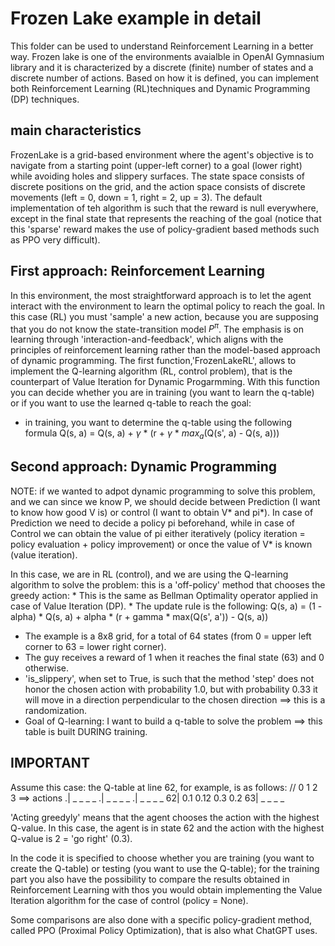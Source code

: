 # Frozen Lake example in detail

This folder can be used to understand Reinforcement Learning in a better way. Frozen lake is one of the environments avaialble in OpenAI Gymnasium library and it is characterized by a discrete (finite) number of states and a discrete number of actions. Based on how it is defined, you can implement both Reinforcement Learning (RL)techniques and Dynamic Programming (DP) techniques.

## main characteristics

FrozenLake is a grid-based environment where the agent's objective is to navigate from a starting point (upper-left corner) to a goal (lower right) while avoiding holes and slippery surfaces. The state space consists of discrete positions on the grid, and the action space consists of discrete  movements (left = 0, down = 1, right = 2, up = 3). The default implementation of teh algorithm is such that the reward is null everywhere, except in the final state that represents the reaching of the goal (notice that this 'sparse' reward makes the use of policy-gradient based methods such as PPO very difficult).

## First approach: Reinforcement Learning
In this environment, the most straightforward approach is to let the agent interact with the environment to learn the optimal policy to reach the goal. In this case (RL) you must 'sample' a new action, because you are supposing that you do not know the state-transition model $P^{\pi}$. The emphasis is on learning through 'interaction-and-feedback', which aligns with the principles of reinforcement learning rather than the model-based approach of dynamic programming. The first function,'FrozenLakeRL', allows to implement the Q-learning algorithm (RL, control problem), that is the counterpart of Value Iteration for Dynamic Progarmming. With this function you can decide whether you are in training (you want to learn the q-table) or if you want to use the learned q-table to reach the goal:
- in training, you want to determine the q-table using the following formula Q(s, a) = Q(s, a) + $\gamma$ * (r + $\gamma$ * $max_a$(Q(s', a) - Q(s, a)))


## Second approach: Dynamic Programming

NOTE: if we wanted to adpot dynamic programming to solve this problem, and we can since we know P, we should decide between Prediction (I want to know 
how good V is) or control (I want to obtain V* and pi*). In case of Prediction we need to decide a policy pi beforehand, while in case of Control we can
obtain the value of pi either iteratively (policy iteration = policy evaluation + policy improvement) or once the value of V* is known (value iteration).
 

In this case, we are in RL (control), and we are using the Q-learning algorithm to solve the problem: this is a 'off-policy' method that chooses the greedy action:
    * This is the same as Bellman Optimality operator applied in case of Value Iteration (DP).
    * The update rule is the following: Q(s, a) = (1 - alpha) * Q(s, a) + alpha * (r + gamma * max(Q(s', a')) - Q(s, a))

* The example is a 8x8 grid, for a total of 64 states (from 0 = upper left corner to 63 = lower right corner).
* The guy receives a reward of 1 when it reaches the final state (63) and 0 otherwise.
* 'is_slippery', when set to True, is such that the method 'step' does not honor the chosen action with probability 1.0, but with 
    probability 0.33 it will move in a direction perpendicular to the chosen direction ==> this is a randomization.
* Goal of Q-learning: I want to build a q-table to solve the problem ==> this table is built DURING training.

IMPORTANT
---------
Assume this case: the Q-table at line 62, for example, is as follows:
//   0    1    2    3 ==> actions
.|  _     _    _    _
.|  _     _    _    _
.|  _     _    _    _
62| 0.1  0.12  0.3  0.2
63|  _     _    _    _

'Acting greedyly' means that the agent chooses the action with the highest Q-value. In this case, the agent is in state 62 and the 
action with the highest Q-value is 2 = 'go right' (0.3).

In the code it is specified to choose whether you are training (you want to create the Q-table) or testing (you want to use the Q-table); for the 
training part you also have the possibility to compare the results obtained in Reinforcement Learning with thos you would obtain implementing 
the Value Iteration algorithm for the case of control (policy = None).

Some comparisons are also done with a specific policy-gradient method, called PPO (Proximal Policy Optimization), that
is also what ChatGPT uses.
